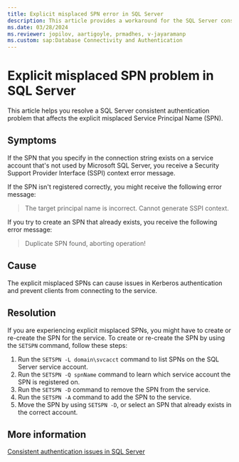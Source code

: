 ```yaml
---
title: Explicit misplaced SPN error in SQL Server
description: This article provides a workaround for the SQL Server consistent authentication problem where the explicit SPN is misplaced.
ms.date: 03/28/2024
ms.reviewer: jopilov, aartigoyle, prmadhes, v-jayaramanp
ms.custom: sap:Database Connectivity and Authentication
---
```


# Explicit misplaced SPN problem in SQL Server

This article helps you resolve a SQL Server consistent authentication problem that affects the explicit misplaced Service Principal Name (SPN).

## Symptoms

If the SPN that you specify in the connection string exists on a service account that's not used by Microsoft SQL Server, you receive a Security Support Provider Interface (SSPI) context error message.

If the SPN isn't registered correctly, you might receive the following error message:

> The target principal name is incorrect. Cannot generate SSPI context.

If you try to create an SPN that already exists, you receive the following error message:

> Duplicate SPN found, aborting operation!

## Cause

The explicit misplaced SPNs can cause issues in Kerberos authentication and prevent clients from connecting to the service.

## Resolution

If you are experiencing explicit misplaced SPNs, you might have to create or re-create the SPN for the service. To create or re-create the SPN by using the `SETSPN` command, follow these steps:

1. Run the `SETSPN -L domain\svcacct` command to list SPNs on the SQL Server service account.
1. Run the `SETSPN -Q spnName` command to learn which service account the SPN is registered on.
1. Run the `SETSPN -D` command to remove the SPN from the service.
1. Run the `SETSPN -A` command to add the SPN to the service.
1. Move the SPN by using `SETSPN -D`, or select an SPN that already exists in the correct account.

## More information

[Consistent authentication issues in SQL Server](consistent-authentication-connectivity-issues.md)
